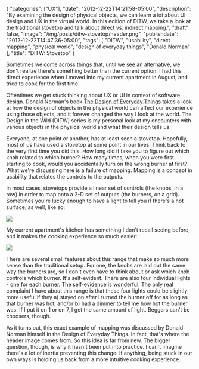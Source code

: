 {
  "categories": ["UX"],
  "date": "2012-12-22T14:21:58-05:00",
  "description": "By examining the design of physical objects, we can learn a lot about UI design and UX in the virtual world. In this edition of DITW, we take a look at the traditional stovetop and talk about direct vs. indirect mapping.",
  "draft": false,
  "image": "/img/posts/ditw-stovetop/header.png",
  "publishdate": "2012-12-22T14:47:36-05:00",
  "tags": [
    "DITW",
    "usability",
    "direct mapping",
    "physical world",
    "design of everyday things",
    "Donald Norman"
  ],
  "title": "DITW: Stovetop"
}

Sometimes we come across things that, until we see an alternative, we don't realize there's something better than the current option. I had this direct experience when I moved into my current apartment in August, and tried to cook for the first time.

Oftentimes we get stuck thinking about UX or UI in context of software design. Donald Norman's book <a href="http://www.amazon.com/Design-Everyday-Things-Donald-Norman/dp/0465067107" target="_blank">The Design of Everyday Things</a> takes a look at how the design of objects in the physical world can affect our experience using those objects, and it forever changed the way I look at the world. The Design in the Wild (DITW) series is my personal look at my encounters with various objects in the physical world and what their design tells us.

Everyone, at one point or another, has at least seen a stovetop. Hopefully, most of us have used a stovetop at some point in our lives. Think back to the very first time you did this. How long did it take you to figure out which knob related to which burner? How many times, when you were first starting to cook, would you accidentally turn on the wrong burner at first? What we're discussing here is a failure of mapping. Mapping is a concept in usability that relates the controls to the outputs.

In most cases, stovetops provide a linear set of controls (the knobs, in a row) in order to map onto a 2-D set of outputs (the burners, on a grid). Sometimes you're lucky enough to have a light to tell you if there's a hot surface, as well, like so:

<img src="/img/posts/ditw-stovetop/normal-stove2.jpg">

My current apartment's kitchen has something I don't recall seeing before, and it makes the cooking experience so much easier:

<img src="/img/posts/ditw-stovetop/my-stove1.jpg">

There are several small features about this range that make so much more sense than the traditional setup. For one, the knobs are laid out the same way the burners are, so I don't even have to think about or ask which knob controls which burner. It's self-evident. There are also four individual lights - one for each burner. The self-evidence is wonderful. The only real complaint I have about this range is that these four lights could be slightly more useful if they a) stayed on after I turned the burner off for as long as that burner was hot, and/or b) had a dimmer to tell me how hot the burner was. If I put it on 1 or on 7, I get the same amount of light. Beggars can't be choosers, though.

As it turns out, this exact example of mapping was discussed by Donald Norman himself in the Design of Everyday Things. In fact, that's where the header image comes from. So this idea is far from new. The bigger question, though, is why it hasn't been put into practice. I can't imagine there's a lot of inertia preventing this change. If anything, being stuck in our own ways is holding us back from a more intuitive cooking experience.
